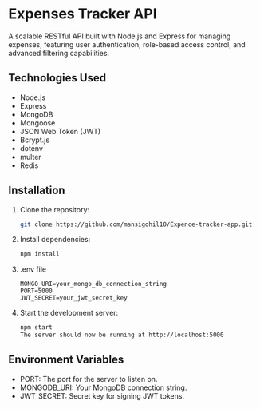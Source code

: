 # Expenses Tracker API

A scalable RESTful API built with Node.js and Express for managing expenses, featuring user authentication, role-based access control, and advanced filtering capabilities.

## Technologies Used

- Node.js
- Express
- MongoDB
- Mongoose
- JSON Web Token (JWT)
- Bcrypt.js
- dotenv
- multer
- Redis

## Installation

1. Clone the repository:

   ```bash
   git clone https://github.com/mansigohil10/Expence-tracker-app.git
   
2. Install dependencies:

    ```bash
    npm install

3. .env file

     ```
    MONGO_URI=your_mongo_db_connection_string
    PORT=5000
    JWT_SECRET=your_jwt_secret_key

    ```

4. Start the development server:

   ```bash
   npm start
   The server should now be running at http://localhost:5000
   ```

## Environment Variables
- PORT: The port for the server to listen on.
- MONGODB_URI: Your MongoDB connection string.
- JWT_SECRET: Secret key for signing JWT tokens.
